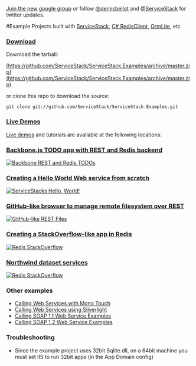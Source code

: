 [Join the new google group](http://groups.google.com/group/servicestack) or
follow [@demisbellot](http://twitter.com/demisbellot) and [@ServiceStack](http://twitter.com/servicestack)
for twitter updates. 

#Example Projects built with [ServiceStack](https://github.com/ServiceStack/ServiceStack), [C# RedisClient](https://github.com/ServiceStack/ServiceStack.Redis), [OrmLite](https://github.com/ServiceStack/ServiceStack.OrmLite), etc

### [Download](https://github.com/ServiceStack/ServiceStack.Examples/archive/master.zip)

Download the tarball:

[https://github.com/ServiceStack/ServiceStack.Examples/archive/master.zip](https://github.com/ServiceStack/ServiceStack.Examples/archive/master.zip)

or clone this repo to download the source:

    git clone git://github.com/ServiceStack/ServiceStack.Examples.git



### [Live Demos](https://github.com/ServiceStackApps/LiveDemos)

[Live demos](https://github.com/ServiceStackApps/LiveDemos) and tutorials are available at the following locations:

### [Backbone.js TODO app with REST and Redis backend](http://todos.servicestack.net)
[![Backbone REST and Redis TODOs](http://servicestack.net/showcase/img/todos-400x350.png)](http://todos.servicestack.net)

### [Creating a Hello World Web service from scratch](http://mono.servicestack.net/ServiceStack.Hello/)
[![ServiceStacks Hello, World!](http://servicestack.net/showcase/img/hello-400x350.png)](http://mono.servicestack.net/ServiceStack.Hello/)

### [GitHub-like browser to manage remote filesystem over REST](http://restfiles.servicestack.net)
[![GitHub-like REST Files](http://servicestack.net/showcase/img/restfiles-400x350.png)](http://restfiles.servicestack.net)

### [Creating a StackOverflow-like app in Redis](http://redisstackoverflow.servicestack.net)
[![Redis StackOverflow](http://servicestack.net/showcase/img/redisstackoverflow-400x350.png)](http://redisstackoverflow.servicestack.net)

### [Northwind dataset services](http://northwind.servicestack.net)
[![Redis StackOverflow](http://servicestack.net/showcase/img/northwind-400x350.png)](http://northwind.servicestack.net)

### Other examples
* [Calling Web Services with Mono Touch](http://mono.servicestack.net/monotouch/remote-info/)
* [Calling Web Services using Silverlight](http://mono.servicestack.net/ServiceStack.Examples.Clients/Silverlight.htm)
* [Calling SOAP 1.1 Web Service Examples](http://mono.servicestack.net/ServiceStack.Examples.Clients/Soap11.aspx)
* [Calling SOAP 1.2 Web Service Examples](http://mono.servicestack.net/ServiceStack.Examples.Clients/Soap12.aspx)


### Troubleshooting

- Since the example project uses 32bit Sqlite.dll, on a 64bit machine you must set IIS to run 32bit apps (in the App Domain config)
